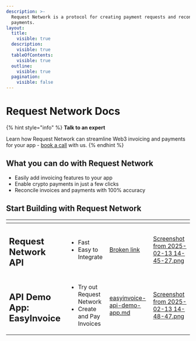 ```yaml
---
description: >-
  Request Network is a protocol for creating payment requests and reconciling
  payments.
layout:
  title:
    visible: true
  description:
    visible: true
  tableOfContents:
    visible: true
  outline:
    visible: true
  pagination:
    visible: false
---
```


# Request Network Docs

{% hint style="info" %}
**Talk to an expert**

Learn how Request Network can streamline Web3 invoicing and payments for your app - [book a call](https://calendly.com/mariana-rn/request-network-demo-docs) with us.
{% endhint %}

## What you can do with Request Network

* Easily add invoicing features to your app
* Enable crypto payments in just a few clicks
* Reconcile invoices and payments with 100% accuracy

## Start Building with Request Network

<table data-card-size="large" data-view="cards" data-full-width="false"><thead><tr><th></th><th></th><th data-hidden data-card-target data-type="content-ref"></th><th data-hidden data-card-cover data-type="files"></th></tr></thead><tbody><tr><td><h2><strong>Request Network API</strong></h2></td><td><ul><li>Fast</li><li>Easy to Integrate</li></ul></td><td><a href="broken-reference">Broken link</a></td><td><a href=".gitbook/assets/Screenshot from 2025-02-13 14-45-27.png">Screenshot from 2025-02-13 14-45-27.png</a></td></tr><tr><td><h2>API Demo App: EasyInvoice</h2></td><td><ul><li>Try out Request Network</li><li>Create and Pay Invoices</li></ul></td><td><a href="request-network-api/easyinvoice-api-demo-app.md">easyinvoice-api-demo-app.md</a></td><td><a href=".gitbook/assets/Screenshot from 2025-02-13 14-48-47.png">Screenshot from 2025-02-13 14-48-47.png</a></td></tr></tbody></table>
